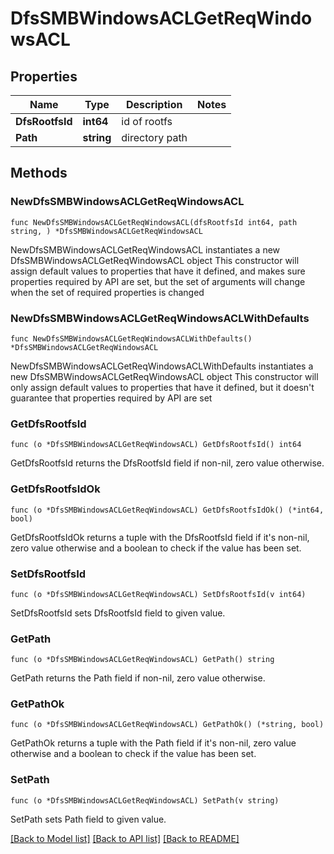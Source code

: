 # DfsSMBWindowsACLGetReqWindowsACL

## Properties

Name | Type | Description | Notes
------------ | ------------- | ------------- | -------------
**DfsRootfsId** | **int64** | id of rootfs | 
**Path** | **string** | directory path | 

## Methods

### NewDfsSMBWindowsACLGetReqWindowsACL

`func NewDfsSMBWindowsACLGetReqWindowsACL(dfsRootfsId int64, path string, ) *DfsSMBWindowsACLGetReqWindowsACL`

NewDfsSMBWindowsACLGetReqWindowsACL instantiates a new DfsSMBWindowsACLGetReqWindowsACL object
This constructor will assign default values to properties that have it defined,
and makes sure properties required by API are set, but the set of arguments
will change when the set of required properties is changed

### NewDfsSMBWindowsACLGetReqWindowsACLWithDefaults

`func NewDfsSMBWindowsACLGetReqWindowsACLWithDefaults() *DfsSMBWindowsACLGetReqWindowsACL`

NewDfsSMBWindowsACLGetReqWindowsACLWithDefaults instantiates a new DfsSMBWindowsACLGetReqWindowsACL object
This constructor will only assign default values to properties that have it defined,
but it doesn't guarantee that properties required by API are set

### GetDfsRootfsId

`func (o *DfsSMBWindowsACLGetReqWindowsACL) GetDfsRootfsId() int64`

GetDfsRootfsId returns the DfsRootfsId field if non-nil, zero value otherwise.

### GetDfsRootfsIdOk

`func (o *DfsSMBWindowsACLGetReqWindowsACL) GetDfsRootfsIdOk() (*int64, bool)`

GetDfsRootfsIdOk returns a tuple with the DfsRootfsId field if it's non-nil, zero value otherwise
and a boolean to check if the value has been set.

### SetDfsRootfsId

`func (o *DfsSMBWindowsACLGetReqWindowsACL) SetDfsRootfsId(v int64)`

SetDfsRootfsId sets DfsRootfsId field to given value.


### GetPath

`func (o *DfsSMBWindowsACLGetReqWindowsACL) GetPath() string`

GetPath returns the Path field if non-nil, zero value otherwise.

### GetPathOk

`func (o *DfsSMBWindowsACLGetReqWindowsACL) GetPathOk() (*string, bool)`

GetPathOk returns a tuple with the Path field if it's non-nil, zero value otherwise
and a boolean to check if the value has been set.

### SetPath

`func (o *DfsSMBWindowsACLGetReqWindowsACL) SetPath(v string)`

SetPath sets Path field to given value.



[[Back to Model list]](../README.md#documentation-for-models) [[Back to API list]](../README.md#documentation-for-api-endpoints) [[Back to README]](../README.md)


